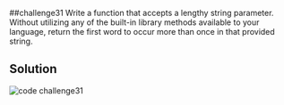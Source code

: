 ﻿##challenge31
Write a function that accepts a lengthy string parameter.
Without utilizing any of the built-in library methods available to your language, return the first word to occur more than once in that provided string.
## Solution

![code challenge31](/assets/31.png)